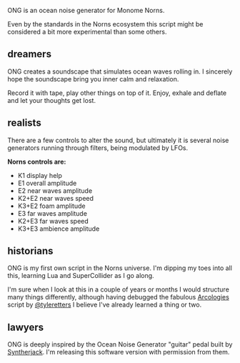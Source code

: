 ONG is an ocean noise generator for Monome Norns.

Even by the standards in the Norns ecosystem this script might be considered a bit more experimental than some others.

## dreamers

ONG creates a soundscape that simulates ocean waves rolling in. I sincerely hope the soundscape bring you inner calm and relaxation.

Record it with tape, play other things on top of it. Enjoy, exhale and deflate and let your thoughts get lost.

## realists
There are a few controls to alter the sound, but ultimately it is several noise generators running through filters, being modulated by LFOs.

**Norns controls are:**

* K1 display help
* E1 overall amplitude
* E2 near waves amplitude
* K2+E2 near waves speed
* K3+E2 foam amplitude
* E3 far waves amplitude
* K2+E3 far waves speed
* K3+E3 ambience amplitude

## historians
ONG is my first own script in the Norns universe. I'm dipping my toes into all this, learning Lua and SuperCollider as I go along.

I'm sure when I look at this in a couple of years or months I would structure many things differently, although having debugged the fabulous [Arcologies](https://github.com/northern-information/arcologies) script by [@tyleretters](https://www.instagram.com/tyleretters/) I believe I've already learned a thing or two.

## lawyers
ONG is deeply inspired by the Ocean Noise Generator "guitar" pedal built by [Syntherjack](https://syntherjack.net/ocean-noise-generator/). I'm releasing this software version with permission from them.
